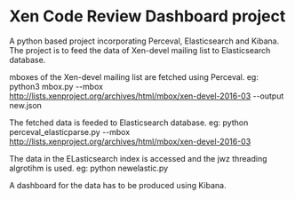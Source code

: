 # Xen Code Review Dashboard project

A python based project incorporating Perceval, Elasticsearch and Kibana. The project is to feed the data of Xen-devel mailing list to Elasticsearch database.

mboxes of the Xen-devel mailing list are fetched using Perceval.
eg: python3 mbox.py --mbox http://lists.xenproject.org/archives/html/mbox/xen-devel-2016-03 --output new.json

The fetched data is feeded to Elasticsearch database.
eg: python perceval_elasticparse.py --mbox http://lists.xenproject.org/archives/html/mbox/xen-devel-2016-03

The data in the ELasticsearch index is accessed and the jwz threading algrotihm is used. eg: python newelastic.py

A dashboard for the data has to be produced using Kibana.
